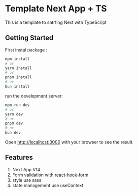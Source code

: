 # Template Next App + TS

This is a template to satrting Next with TypeScript

## Getting Started

First instal package :

```bash
npm install
# or
yarn install
# or
pnpm install
# or
bun install
```

run the development server:

```bash
npm run dev
# or
yarn dev
# or
pnpm dev
# or
bun dev
```

Open [http://localhost:3000](http://localhost:3000) with your browser to see the result.

## Features

1. Next App V14
2. Form validation with [react-hook-form](https://react-hook-form.com/)
3. style use sass
4. state management use useContext